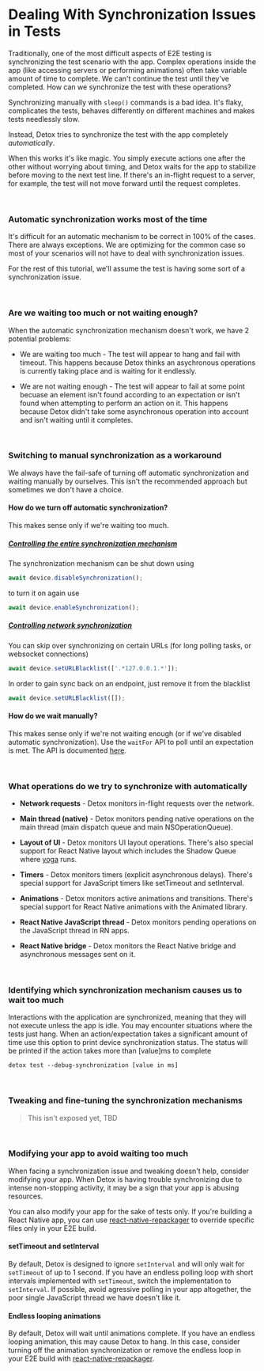 # Dealing With Synchronization Issues in Tests

Traditionally, one of the most difficult aspects of E2E testing is synchronizing the test scenario with the app. Complex operations inside the app (like accessing servers or performing animations) often take variable amount of time to complete. We can't continue the test until they've completed. How can we synchronize the test with these operations?

Synchronizing manually with `sleep()` commands is a bad idea. It's flaky, complicates the tests, behaves differently on different machines and makes tests needlessly slow.

Instead, Detox tries to synchronize the test with the app completely *automatically*.

When this works it's like magic. You simply execute actions one after the other without worrying about timing, and Detox waits for the app to stabilize before moving to the next test line. If there's an in-flight request to a server, for example, the test will not move forward until the request completes.

<br>

### Automatic synchronization works most of the time

It's difficult for an automatic mechanism to be correct in 100% of the cases. There are always exceptions. We are optimizing for the common case so most of your scenarios will not have to deal with synchronization issues.

For the rest of this tutorial, we'll assume the test is having some sort of a synchronization issue.

<br>

### Are we waiting too much or not waiting enough?

When the automatic synchronization mechanism doesn't work, we have 2 potential problems:

* We are waiting too much - The test will appear to hang and fail with timeout. This happens because Detox thinks an asychronous operations is currently taking place and is waiting for it endlessly.

* We are not waiting enough - The test will appear to fail at some point becuase an element isn't found according to an expectation or isn't found when attempting to perform an action on it. This happens because Detox didn't take some asynchronous operation into account and isn't waiting until it completes.

<br>

### Switching to manual synchronization as a workaround

We always have the fail-safe of turning off automatic synchronization and waiting manually by ourselves. This isn't the recommended approach but sometimes we don't have a choice.

#### How do we turn off automatic synchronization?

This makes sense only if we're waiting too much. 

##### [Controlling the entire synchronization mechanism](https://github.com/wix/detox/blob/master/docs/APIRef.DeviceObjectAPI.md#devicedisablesynchronization)
The synchronization mechanism can be shut down using

```js
await device.disableSynchronization();
```

to turn it on again use

```js
await device.enableSynchronization();
```

##### [Controlling network synchronization](https://github.com/wix/detox/blob/master/docs/APIRef.DeviceObjectAPI.md#deviceseturlblacklisturls) 
You can skip over synchronizing on certain URLs (for long polling tasks, or websocket connections)

```js
await device.setURLBlacklist(['.*127.0.0.1.*']);
```

In order to gain sync back on an endpoint, just remove it from the blacklist

```js
await device.setURLBlacklist([]);
```


#### How do we wait manually?

This makes sense only if we're not waiting enough (or if we've disabled automatic synchronization). Use the `waitFor` API to poll until an expectation is met. The API is documented [here](/docs/APIRef.waitFor.md).

<br>

### What operations do we try to synchronize with automatically

* **Network requests** - Detox monitors in-flight requests over the network.

* **Main thread (native)** - Detox monitors pending native operations on the main thread (main dispatch queue and main NSOperationQueue).

* **Layout of UI** - Detox monitors UI layout operations. There's also special support for React Native layout which includes the Shadow Queue where [yoga](https://github.com/facebook/yoga) runs.

* **Timers** - Detox monitors timers (explicit asynchronous delays). There's special support for JavaScript timers like setTimeout and setInterval.

* **Animations** - Detox monitors active animations and transitions. There's special support for React Native animations with the Animated library.

* **React Native JavaScript thread** - Detox monitors pending operations on the JavaScript thread in RN apps.

* **React Native bridge** - Detox monitors the React Native bridge and asynchronous messages sent on it.

<br>

### Identifying which synchronization mechanism causes us to wait too much

Interactions with the application are synchronized, meaning that they will not execute unless the app is idle. You may encounter situations where the tests just hang. 
When an action/expectation takes a significant amount of time use this option to print device synchronization status.
The status will be printed if the action takes more than [value]ms to complete

```
detox test --debug-synchronization [value in ms]
```

<br>

### Tweaking and fine-tuning the synchronization mechanisms

> This isn't exposed yet, TBD

<br>

### Modifying your app to avoid waiting too much

When facing a synchronization issue and tweaking doesn't help, consider modifying your app. When Detox is having trouble synchronizing due to intense non-stopping activity, it may be a sign that your app is abusing resources.

You can also modify your app for the sake of tests only. If you're building a React Native app, you can use [react-native-repackager](https://github.com/wix/react-native-repackager) to override specific files only in your E2E build.

#### setTimeout and setInterval

By default, Detox is designed to ignore `setInterval` and will only wait for `setTimeout` of up to 1 second. If you have an endless polling loop with short intervals implemented with `setTimeout`, switch the implementation to `setInterval`. If possible, avoid agressive polling in your app altogether, the poor single JavaScript thread we have doesn't like it.

#### Endless looping animations

By default, Detox will wait until animations complete. If you have an endless looping animation, this may cause Detox to hang. In this case, consider turning off the animation synchronization or remove the endless loop in your E2E build with [react-native-repackager](https://github.com/wix/react-native-repackager).
